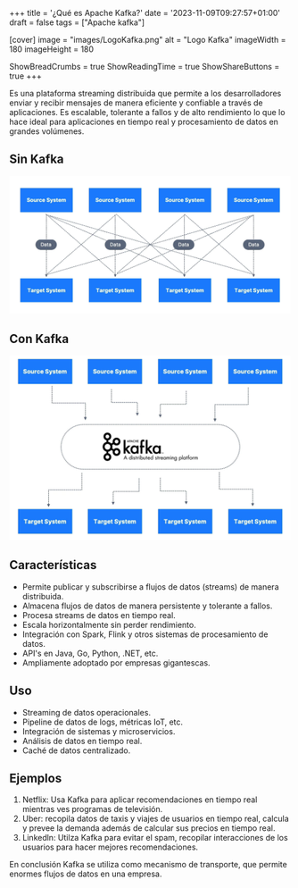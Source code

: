 +++
title = '¿Qué es Apache Kafka?'
date = '2023-11-09T09:27:57+01:00'
draft = false
tags = ["Apache kafka"]

[cover]
image = "images/LogoKafka.png"
alt = "Logo Kafka"
imageWidth = 180
imageHeight = 180


ShowBreadCrumbs = true
ShowReadingTime = true
ShowShareButtons = true
+++

Es una plataforma streaming distribuida que permite a los desarrolladores enviar y recibir mensajes de manera eficiente y confiable a través de aplicaciones. Es escalable, tolerante a fallos y de alto rendimiento lo que lo hace ideal para aplicaciones en tiempo real y procesamiento de datos en grandes volúmenes.

## Sin Kafka

![otros sistemas.png](../../images/other-systems.png)

## Con Kafka

![kafka.png](../../images/kafka-distributed.png)

## Características

- Permite publicar y subscribirse a flujos de datos (streams) de manera distribuida.
- Almacena flujos de datos de manera persistente y tolerante a fallos.
- Procesa streams de datos en tiempo real.
- Escala horizontalmente sin perder rendimiento.
- Integración con Spark, Flink y otros sistemas de procesamiento de datos.
- API's en Java, Go, Python, .NET, etc.
- Ampliamente adoptado por empresas gigantescas.

## Uso

- Streaming de datos operacionales.
- Pipeline de datos de logs, métricas IoT, etc.
- Integración de sistemas y microservicios.
- Análisis de datos en tiempo real.
- Caché de datos centralizado.

## Ejemplos

1. Netflix: Usa Kafka para aplicar recomendaciones en tiempo real mientras ves programas de televisión.
2. Uber: recopila datos de taxis y viajes de usuarios en tiempo real, calcula y prevee la demanda además de calcular sus precios en tiempo real.
3. Linkedln: Utilza Kafka para evitar el spam, recopilar interacciones de los usuarios para hacer mejores recomendaciones.

En conclusión Kafka se utiliza como mecanismo de transporte, que permite enormes flujos de datos en una empresa.

